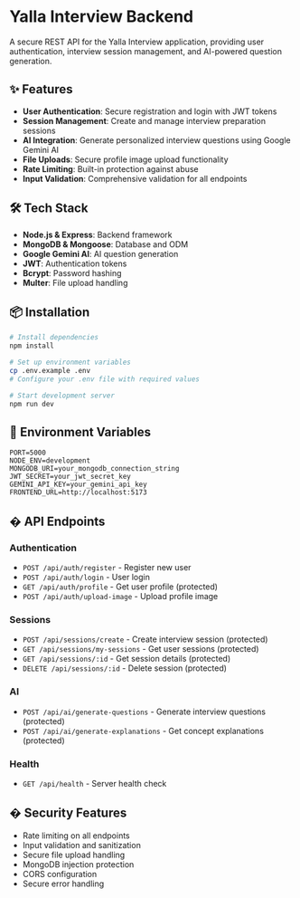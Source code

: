 # Yalla Interview Backend

A secure REST API for the Yalla Interview application, providing user authentication, interview session management, and AI-powered question generation.

## ✨ Features

- **User Authentication**: Secure registration and login with JWT tokens
- **Session Management**: Create and manage interview preparation sessions
- **AI Integration**: Generate personalized interview questions using Google Gemini AI
- **File Uploads**: Secure profile image upload functionality
- **Rate Limiting**: Built-in protection against abuse
- **Input Validation**: Comprehensive validation for all endpoints

## 🛠️ Tech Stack

- **Node.js & Express**: Backend framework
- **MongoDB & Mongoose**: Database and ODM
- **Google Gemini AI**: AI question generation
- **JWT**: Authentication tokens
- **Bcrypt**: Password hashing
- **Multer**: File upload handling

## 📦 Installation

```bash
# Install dependencies
npm install

# Set up environment variables
cp .env.example .env
# Configure your .env file with required values

# Start development server
npm run dev
```

## 🔧 Environment Variables

```env
PORT=5000
NODE_ENV=development
MONGODB_URI=your_mongodb_connection_string
JWT_SECRET=your_jwt_secret_key
GEMINI_API_KEY=your_gemini_api_key
FRONTEND_URL=http://localhost:5173
```

## � API Endpoints

### Authentication
- `POST /api/auth/register` - Register new user
- `POST /api/auth/login` - User login
- `GET /api/auth/profile` - Get user profile (protected)
- `POST /api/auth/upload-image` - Upload profile image

### Sessions
- `POST /api/sessions/create` - Create interview session (protected)
- `GET /api/sessions/my-sessions` - Get user sessions (protected)
- `GET /api/sessions/:id` - Get session details (protected)
- `DELETE /api/sessions/:id` - Delete session (protected)

### AI
- `POST /api/ai/generate-questions` - Generate interview questions (protected)
- `POST /api/ai/generate-explanations` - Get concept explanations (protected)

### Health
- `GET /api/health` - Server health check

## � Security Features

- Rate limiting on all endpoints
- Input validation and sanitization
- Secure file upload handling
- MongoDB injection protection
- CORS configuration
- Secure error handling

